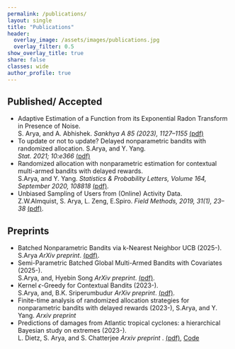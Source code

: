 ```yaml
---
permalink: /publications/
layout: single
title: "Publications"
header:
  overlay_image: /assets/images/publications.jpg
  overlay_filter: 0.5
show_overlay_title: true
share: false
classes: wide
author_profile: true  
---
```



Published/ Accepted
---------------

+  Adaptive Estimation of a Function from its Exponential Radon Transform in Presence of Noise.<br/> S. Arya, and A. Abhishek. _Sankhya A 85 (2023), 1127–1155_ <a href="/assets/pdf/SankhyaA_AA_SA.pdf" target="_blank">(pdf)</a> <br/>
+ To update or not to update? Delayed nonparametric bandits with randomized allocation. S.Arya, and Y. Yang.  <br /> _Stat. 2021; 10:e366_ 
 <a href="/assets/pdf/STAT_DelayedBandits_SakshiArya.pdf" target="_blank">(pdf)</a><br /> 
+ Randomized allocation with nonparametric estimation for contextual multi-armed bandits with delayed rewards.<br/> S.Arya, and Y. Yang.  _Statistics & Probability Letters, Volume 164, September 2020, 108818_  <a href="/assets/pdf/SPLpaperpublished-main.pdf" target="_blank">(pdf)</a>. <br/>
+ Unbiased Sampling of Users from (Online) Activity Data. <br/>Z.W.Almquist, S. Arya, L. Zeng, E.Spiro. _Field Methods, 2019, 31(1), 23–38_  <a href="/assets/pdf/FieldMethods.pdf" target="_blank">(pdf)</a>. <br/>


Preprints
---------------
+ Batched Nonparametric Bandits via k-Nearest Neighbor UCB (2025-). <br/>S.Arya _ArXiv preprint_.
<a href="/assets/pdf/BaNkUCB.pdf" target="_blank">(pdf)</a>. <br/>
+ Semi-Parametric Batched Global Multi-Armed Bandits with Covariates (2025-). <br/>S.Arya, and, Hyebin Song _ArXiv preprint_.
<a href="/assets/pdf/SIRBandits.pdf" target="_blank">(pdf)</a>. <br/>
+  Kernel $\epsilon$-Greedy for Contextual Bandits (2023-). <br/>S.Arya, and, B.K. Sriperumbudur  _ArXiv preprint_.
<a href="/assets/pdf/kernel_eps_greedy.pdf" target="_blank">(pdf)</a>. <br/>
+ Finite-time analysis of randomized allocation strategies for nonparametric bandits with delayed rewards (2023-), S.Arya, and Y. Yang. _Arxiv preprint_ 
+ Predictions of damages from Atlantic tropical cyclones: a hierarchical Bayesian study on extremes (2023-). <br/>  L. Dietz, S. Arya, and S. Chatterjee  _Arxiv preprint_ . <a href="/assets/pdf/bayesstorms.pdf" target="_blank">(pdf)</a>, [Code](https://github.com/sakshiarya/Tropical_Hurricane_Damages_Bayesian) <br/>
<!--- + Bhattacharjee, S., Li, B., Xue, L. (2023-). Nonlinear global Fréchet regression for random objects via weak conditional expectation. _ArXiv preprint, Under review for Annals of Statistics_ <a href="/assets/pdf/draft0.pdf" target="_blank">(pdf)</a>.<br/> --->

<!-- Ongoing work
---------------

+ Bhattacharjee, S., Li, B., Xue, L. (2023-). Causal inference on distributional data with continuous treatments.
+ Arya, S., Bhattacharjee, S., and Sriperambudur, B. (2023-). Index models for contextual bandit problems.
+ Zhang, Q. and Bhattacharjee, S. (2023-). Geodesic set distribution regression. -->


<!-- Software
---------------

+ fdapace: Functional Data Analysis and Empirical Dynamics- 2019 -- present  [(R package)](https://cran.r-project.org/web/packages/fdapace/index.html)<br/>
_Contributing author_ <a href="/assets/images/fdapace_download.png" target="_blank"></a> <br/>
+ frechet: Statistical Analysis for Random Objects and Non-Euclidean Data- 2019 -- present  
[(R package)](https://cran.r-project.org/web/packages/frechet/index.html)<br/>
_Contributing author_ <a href="/assets/images/frechet_download.png" target="_blank"></a> <br/>
+ fdaconcur: Concurrent Regression and History Index Models for Functional Data- 2021 -- present  
[(R package)](https://cran.r-project.org/web/packages/fdaconcur/index.html)<br/>
_Creator, maintainer, and contributing author_ <a href="/assets/images/fdaconcur_download.png" target="_blank"></a> <br/>
+  SDRReg: Dimension Reduction and Regression Methods for High-dimensional and Complex (Non-Euclidean) Data- 2023 -- present  
[(R package, Test version)](https://github.com/tyy20/SDRReg)<br/>
_Creator, maintainer, and contributing author_ <br/> -->
